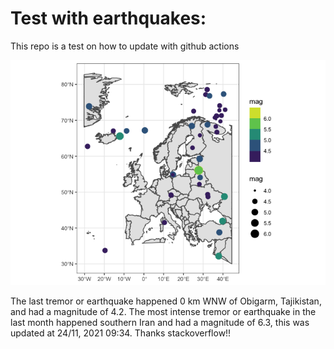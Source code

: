 <!-- README.md is generated from README.Rmd. Please edit that file -->

Test with earthquakes:
======================

This repo is a test on how to update with github actions

![](man/figures/README-unnamed-chunk-2-1.png)

The last tremor or earthquake happened 0 km WNW of Obigarm, Tajikistan,
and had a magnitude of 4.2. The most intense tremor or earthquake in the
last month happened southern Iran and had a magnitude of 6.3, this was
updated at 24/11, 2021 09:34. Thanks stackoverflow!!

